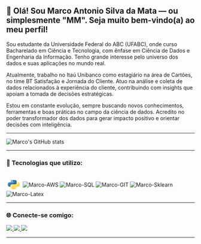 ## 👋 Olá! Sou Marco Antonio Silva da Mata — ou simplesmente "MM". Seja muito bem-vindo(a) ao meu perfil!

Sou estudante da Universidade Federal do ABC (UFABC), onde curso Bacharelado em Ciência e Tecnologia, com ênfase em Ciência de Dados e Engenharia da Informação. Tenho grande interesse pelo universo dos dados e suas aplicações no mundo real.

Atualmente, trabalho no Itaú Unibanco como estagiário na área de Cartões, no time BT Satisfação e Jornada do Cliente. Atuo na análise e coleta de dados relacionados à experiência do cliente, contribuindo com insights que apoiam a tomada de decisões estratégicas.

Estou em constante evolução, sempre buscando novos conhecimentos, ferramentas e boas práticas no campo da ciência de dados. Acredito no poder transformador dos dados para gerar impacto positivo e orientar decisões com inteligência.

---

![Marco's GitHub stats](https://github-readme-stats.vercel.app/api?username=marco-mata-30&show_icons=true&theme=tokyonight)

---

### 🧠 Tecnologias que utilizo:

<div style="display: inline_block"><br>
  <img align="center" alt="Marco-Python" height="30" width="40" src="https://raw.githubusercontent.com/devicons/devicon/master/icons/python/python-original.svg">
  <img align="center" alt="Marco-AWS" height="30" width="40" src="https://cdn.jsdelivr.net/gh/devicons/devicon@latest/icons/amazonwebservices/amazonwebservices-plain-wordmark.svg" />
  <img align="center" alt="Marco-SQL" height="30" width="40" src="https://cdn.jsdelivr.net/gh/devicons/devicon@latest/icons/mysql/mysql-original.svg" />   
  <img align="center" alt="Marco-GIT" height="30" width="40" src="https://cdn.jsdelivr.net/gh/devicons/devicon@latest/icons/git/git-original.svg" />
  <img align="center" alt="Marco-Sklearn" height="30" width="40" src="https://cdn.jsdelivr.net/gh/devicons/devicon@latest/icons/scikitlearn/scikitlearn-original.svg" />
  <img align="center" alt="Marco-Latex" height="30" width="40" src="https://cdn.jsdelivr.net/gh/devicons/devicon@latest/icons/latex/latex-original.svg" />

</div>

---

### 🌐 Conecte-se comigo:

<div> 
  <a href="https://www.kaggle.com/marcomata" target="_blank">
    <img src="https://img.shields.io/badge/Kaggle-20BEFF?style=for-the-badge&logo=Kaggle&logoColor=white" />
  </a>
  <a href="https://www.instagram.com/marcoantonio_sdm/" target="_blank">
    <img src="https://img.shields.io/badge/-Instagram-%23E4405F?style=for-the-badge&logo=instagram&logoColor=white" />
  </a>
  <a href="https://www.linkedin.com/in/marco-antonio-silva-da-mata-413185257/" target="_blank">
    <img src="https://img.shields.io/badge/-LinkedIn-%230077B5?style=for-the-badge&logo=linkedin&logoColor=white" />
  </a>
</div>

---
